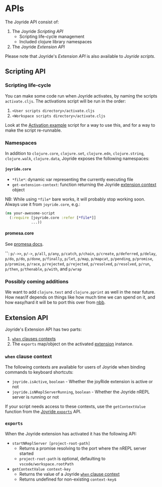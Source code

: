 # APIs

The Joyride API consist of:

1. The Joyride *Scripting API*
   * Scripting life-cycle management
   * Included clojure library namespaces
1. The Joyride *Extension API*

Please note that Joyride's *Extension API* is also available to *Joyride scripts*.

## Scripting API

### Scripting life-cycle

You can make some code run when Joyride activates, by naming the scripts `activate.cljs`. The activations script will be run in the order:

1. `<User scripts directory>/activate.cljs`
1. `<Workspace scripts directory>/activate.cljs`

Look at the [Activation example](../examples/.joyride/scripts/activate.cljs) script for a way to use this, and for a way to make the script re-runnable.

### Namespaces

In addition to `clojure.core`, `clojure.set`, `clojure.edn`, `clojure.string`,
`clojure.walk`, `clojure.data`, Joyride exposes
the following namespaces:

#### `joyride.core`

- `*file*`: dynamic var representing the currently executing file
- `get-extension-context`: function returning the Joyride [extension context](https://code.visualstudio.com/api/references/vscode-api#ExtensionContext) object

NB: While using `*file*` bare works, it will probably stop working soon. Always use it from `joyride.core`, e.g.:

```clojure
(ns your-awesome-script
  (:require [joyride.core :refer [*file*]]
            ...))
```

#### promesa.core

See [promesa docs](https://cljdoc.org/d/funcool/promesa/6.0.2/doc/user-guide).

**``**: `p/->>`, `p/->`, `p/all`, `p/any`, `p/catch`, `p/chain`, `p/create`, `p/deferred`, `p/delay`, `p/do`, `p/do`, `p/done`, `p/finally`, `p/let`, `p/map`, `p/mapcat`, `p/pending`, `p/promise`, `p/promise`, `p/race`, `p/rejected`, `p/rejected`, `p/resolved`, `p/resolved`, `p/run`, `p/then`, `p/thenable`, `p/with`, and `p/wrap`

### Possibly coming additions

We want to add `clojure.test` and `clojure.pprint` as well in the near future. How near/if depends on things like how much time we can spend on it, and how easy/hard it will be to port this over from [nbb](https://github.com/babashka/nbb).

## Extension API

Joyride's Extension API has two parts:

1. [`when` clauses contexts](https://code.visualstudio.com/api/references/when-clause-contexts)
1. The `exports` map/object on the activated [extension](https://code.visualstudio.com/api/references/vscode-api#extensions) instance.

### `when` clause context

The following contexts are available for users of Joyride when binding commands to keyboard shortcuts:

* `joyride.isActive`, `boolean` - Whether the joyRide extension is active or not
* `joyride.isNReplServerRunning`, `boolean` - Whether the Joyride nREPL server is running or not

If your script needs access to these contexts, use the `getContextValue` function from the [Joyride `exports`](#exports) API.

### `exports`

When the Joyride extension has activated it has the following API:

* `startNReplServer [project-root-path]`
   * Returns a promise resolving to the port where the nREPL server started
   * `project-root-path` is optional, defaulting to `vscode/workspace.rootPath`
* `getContextValue context-key`
   * Returns the value of a Joyride [`when` clause context](#when-clause-context)
   * Returns undefined for non-existing `context-key`s
